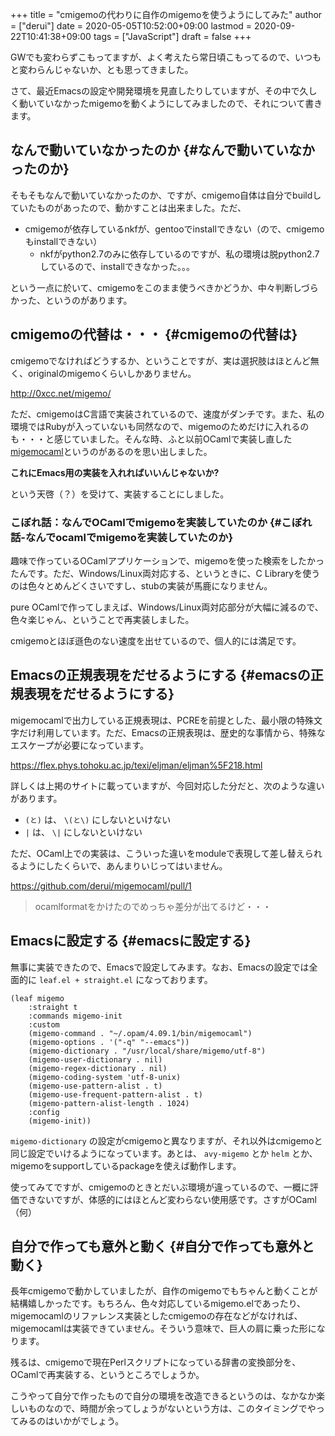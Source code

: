 +++
title = "cmigemoの代わりに自作のmigemoを使うようにしてみた"
author = ["derui"]
date = 2020-05-05T10:52:00+09:00
lastmod = 2020-09-22T10:41:38+09:00
tags = ["JavaScript"]
draft = false
+++

GWでも変わらずこもってますが、よく考えたら常日頃こもってるので、いつもと変わらんじゃないか、とも思ってきました。

さて、最近Emacsの設定や開発環境を見直したりしていますが、その中で久しく動いていなかったmigemoを動くようにしてみましたので、それについて書きます。

<!--more-->


## なんで動いていなかったのか {#なんで動いていなかったのか}

そもそもなんで動いていなかったのか、ですが、cmigemo自体は自分でbuildしていたものがあったので、動かすことは出来ました。ただ、

-   cmigemoが依存しているnkfが、gentooでinstallできない（ので、cmigemoもinstallできない）
    -   nkfがpython2.7のみに依存しているのですが、私の環境は脱python2.7しているので、installできなかった。。。

という一点に於いて、cmigemoをこのまま使うべきかどうか、中々判断しづらかった、というのがあります。


## cmigemoの代替は・・・ {#cmigemoの代替は}

cmigemoでなければどうするか、ということですが、実は選択肢はほとんど無く、originalのmigemoくらいしかありません。

<http://0xcc.net/migemo/>

ただ、cmigemoはC言語で実装されているので、速度がダンチです。また、私の環境ではRubyが入っていないも同然なので、migemoのためだけに入れるのも・・・と感じていました。そんな時、ふと以前OCamlで実装し直した[migemocaml](https://github.com/derui/migemocaml)というのがあるのを思い出しました。

**これにEmacs用の実装を入れればいいんじゃないか?**

という天啓（？）を受けて、実装することにしました。


### こぼれ話：なんでOCamlでmigemoを実装していたのか {#こぼれ話-なんでocamlでmigemoを実装していたのか}

趣味で作っているOCamlアプリケーションで、migemoを使った検索をしたかったんです。ただ、Windows/Linux両対応する、というときに、C Libraryを使うのは色々とめんどくさいですし、stubの実装が馬鹿になりません。

pure OCamlで作ってしまえば、Windows/Linux両対応部分が大幅に減るので、色々楽じゃん、ということで再実装しました。

cmigemoとほぼ遜色のない速度を出せているので、個人的には満足です。


## Emacsの正規表現をだせるようにする {#emacsの正規表現をだせるようにする}

migemocamlで出力している正規表現は、PCREを前提とした、最小限の特殊文字だけ利用しています。ただ、Emacsの正規表現は、歴史的な事情から、特殊なエスケープが必要になっています。

<https://flex.phys.tohoku.ac.jp/texi/eljman/eljman%5F218.html>

詳しくは上掲のサイトに載っていますが、今回対応した分だと、次のような違いがあります。

-   `(と)` は、 `\(と\)` にしないといけない
-   `|` は、 `\|` にしないといけない

ただ、OCaml上での実装は、こういった違いをmoduleで表現して差し替えられるようにしたくらいで、あんまりいじってはいません。

<https://github.com/derui/migemocaml/pull/1>

> ocamlformatをかけたのでめっちゃ差分が出てるけど・・・


## Emacsに設定する {#emacsに設定する}

無事に実装できたので、Emacsで設定してみます。なお、Emacsの設定では全面的に `leaf.el + straight.el` になっております。

```emacs-lisp
(leaf migemo
    :straight t
    :commands migemo-init
    :custom
    (migemo-command . "~/.opam/4.09.1/bin/migemocaml")
    (migemo-options . '("-q" "--emacs"))
    (migemo-dictionary . "/usr/local/share/migemo/utf-8")
    (migemo-user-dictionary . nil)
    (migemo-regex-dictionary . nil)
    (migemo-coding-system 'utf-8-unix)
    (migemo-use-pattern-alist . t)
    (migemo-use-frequent-pattern-alist . t)
    (migemo-pattern-alist-length . 1024)
    :config
    (migemo-init))
```

`migemo-dictionary` の設定がcmigemoと異なりますが、それ以外はcmigemoと同じ設定でいけるようになっています。あとは、 `avy-migemo` とか `helm` とか、migemoをsupportしているpackageを使えば動作します。

使ってみてですが、cmigemoのときとだいぶ環境が違っているので、一概に評価できないですが、体感的にはほとんど変わらない使用感です。さすがOCaml（何）


## 自分で作っても意外と動く {#自分で作っても意外と動く}

長年cmigemoで動かしていましたが、自作のmigemoでもちゃんと動くことが結構嬉しかったです。もちろん、色々対応しているmigemo.elであったり、migemocamlのリファレンス実装としたcmigemoの存在などがなければ、migemocamlは実装できていません。そういう意味で、巨人の肩に乗った形になります。

残るは、cmigemoで現在Perlスクリプトになっている辞書の変換部分を、OCamlで再実装する、というところでしょうか。

こうやって自分で作ったもので自分の環境を改造できるというのは、なかなか楽しいものなので、時間が余ってしょうがないという方は、このタイミングでやってみるのはいかがでしょう。
